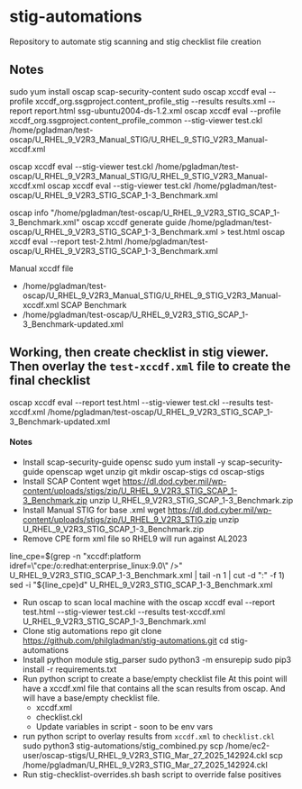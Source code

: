 # stig-automations
Repository to automate stig scanning and stig checklist file creation

## Notes
sudo yum install oscap scap-security-content
sudo oscap xccdf eval --profile xccdf_org.ssgproject.content_profile_stig --results results.xml --report report.html ssg-ubuntu2004-ds-1.2.xml
oscap xccdf eval --profile xccdf_org.ssgproject.content_profile_common --stig-viewer test.ckl /home/pgladman/test-oscap/U_RHEL_9_V2R3_Manual_STIG/U_RHEL_9_STIG_V2R3_Manual-xccdf.xml

oscap xccdf eval --stig-viewer test.ckl /home/pgladman/test-oscap/U_RHEL_9_V2R3_Manual_STIG/U_RHEL_9_STIG_V2R3_Manual-xccdf.xml
oscap xccdf eval --stig-viewer test.ckl /home/pgladman/test-oscap/U_RHEL_9_V2R3_STIG_SCAP_1-3_Benchmark.xml

oscap info "/home/pgladman/test-oscap/U_RHEL_9_V2R3_STIG_SCAP_1-3_Benchmark.xml"
oscap xccdf generate guide /home/pgladman/test-oscap/U_RHEL_9_V2R3_STIG_SCAP_1-3_Benchmark.xml > test.html
oscap xccdf eval --report test-2.html /home/pgladman/test-oscap/U_RHEL_9_V2R3_STIG_SCAP_1-3_Benchmark.xml

Manual xccdf file
- /home/pgladman/test-oscap/U_RHEL_9_V2R3_Manual_STIG/U_RHEL_9_STIG_V2R3_Manual-xccdf.xml
SCAP Benchmark
- /home/pgladman/test-oscap/U_RHEL_9_V2R3_STIG_SCAP_1-3_Benchmark-updated.xml
## Working, then create checklist in stig viewer. Then overlay the `test-xccdf.xml` file to create the final checklist
oscap xccdf eval --report test.html --stig-viewer test.ckl --results test-xccdf.xml /home/pgladman/test-oscap/U_RHEL_9_V2R3_STIG_SCAP_1-3_Benchmark-updated.xml


#### Notes
- Install scap-security-guide opensc
sudo yum install -y scap-security-guide openscap wget unzip git
mkdir oscap-stigs
cd oscap-stigs
- Install SCAP Content
wget https://dl.dod.cyber.mil/wp-content/uploads/stigs/zip/U_RHEL_9_V2R3_STIG_SCAP_1-3_Benchmark.zip
unzip U_RHEL_9_V2R3_STIG_SCAP_1-3_Benchmark.zip
- Install Manual STIG for base .xml
wget https://dl.dod.cyber.mil/wp-content/uploads/stigs/zip/U_RHEL_9_V2R3_STIG.zip
unzip U_RHEL_9_V2R3_STIG_SCAP_1-3_Benchmark.zip
- Remove CPE form xml file so RHEL9 will run against AL2023
<!-- line_start=$(grep -n "platform-specification" U_RHEL_9_V2R3_STIG_SCAP_1-3_Benchmark.xml | head -n 1 | cut -d ":" -f 1)
line_end=$(grep -n "platform-specification" U_RHEL_9_V2R3_STIG_SCAP_1-3_Benchmark.xml | tail -n 1 | cut -d ":" -f 1)
sed -i "${line_start},${line_end}d" U_RHEL_9_V2R3_STIG_SCAP_1-3_Benchmark.xml  -->
line_cpe=$(grep -n "xccdf:platform idref=\"cpe:/o:redhat:enterprise_linux:9.0\" />" U_RHEL_9_V2R3_STIG_SCAP_1-3_Benchmark.xml | tail -n 1 | cut -d ":" -f 1)
sed -i "${line_cpe}d" U_RHEL_9_V2R3_STIG_SCAP_1-3_Benchmark.xml 
- Run oscap to scan local machine with the 
oscap xccdf eval --report test.html --stig-viewer test.ckl --results test-xccdf.xml U_RHEL_9_V2R3_STIG_SCAP_1-3_Benchmark.xml
- Clone stig automations repo
git clone https://github.com/philgladman/stig-automations.git
cd stig-automations
- Install python module stig_parser
sudo python3 -m ensurepip
sudo pip3 install -r requirements.txt
- Run python script to create a base/empty checklist file
At this point will have a xccdf.xml file that contains all the scan results from oscap. And will have a base/empty checklist file.
  - xccdf.xml
  - checklist.ckl
  - Update variables in script - soon to be env vars
- run python script to overlay results from `xccdf.xml` to `checklist.ckl`
sudo python3 stig-automations/stig_combined.py
scp /home/ec2-user/oscap-stigs/U_RHEL_9_V2R3_STIG_Mar_27_2025_142924.ckl
scp /home/pgladman/U_RHEL_9_V2R3_STIG_Mar_27_2025_142924.ckl
- Run stig-checklist-overrides.sh bash script to override false positives